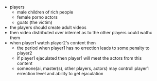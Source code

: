 - players
  - male children of rich people
  - female porno actors
  - goats (the victim)
- the players should create adult videos
 - then video distributed over internet as to the other players could wathc them
- when player1 watch player2's content then
  - the period when player1 has no errection leads to some penalty to  player2
  - if player1 ejaculated then player1 will meet the actors from this content
  - someone(ai, master(s), other players, actors) may controll player1 errection level and ability to get ejaculation
